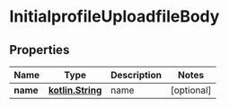 # InitialprofileUploadfileBody

## Properties
Name | Type | Description | Notes
------------ | ------------- | ------------- | -------------
**name** | [**kotlin.String**](.md) | name |  [optional]
